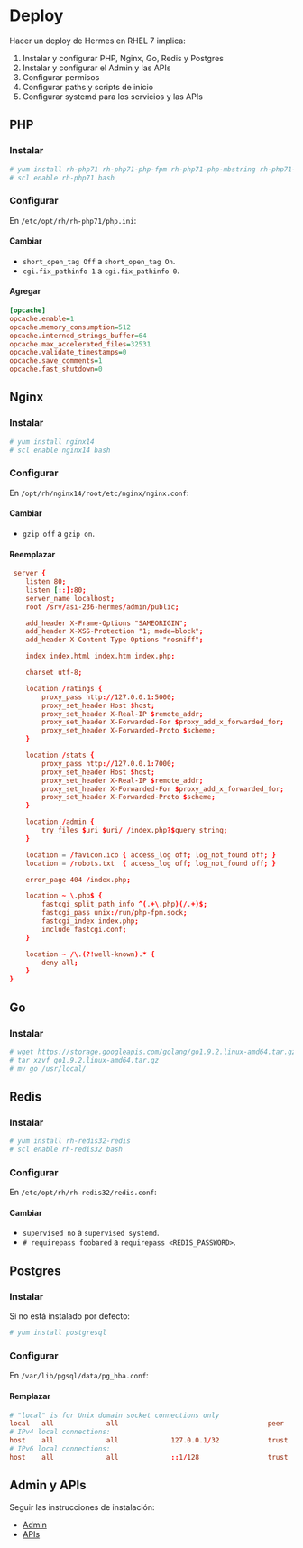 # Deploy

Hacer un deploy de Hermes en RHEL 7 implica:

1. Instalar y configurar PHP, Nginx, Go, Redis y Postgres
2. Instalar y configurar el Admin y las APIs
3. Configurar permisos
4. Configurar paths y scripts de inicio
5. Configurar systemd para los servicios y las APIs


## PHP

### Instalar

```bash
# yum install rh-php71 rh-php71-php-fpm rh-php71-php-mbstring rh-php71-php-opcache rh-php71-php-pdo rh-php71-php-pgsql rh-php71-php-soap rh-php71-php-xml
# scl enable rh-php71 bash
```

### Configurar

En `/etc/opt/rh/rh-php71/php.ini`:

#### Cambiar

- `short_open_tag Off` a `short_open_tag On`.
- `cgi.fix_pathinfo 1` a `cgi.fix_pathinfo 0`.

#### Agregar

```ini
[opcache]
opcache.enable=1
opcache.memory_consumption=512
opcache.interned_strings_buffer=64
opcache.max_accelerated_files=32531
opcache.validate_timestamps=0
opcache.save_comments=1
opcache.fast_shutdown=0
```


## Nginx

### Instalar

```bash
# yum install nginx14
# scl enable nginx14 bash
```

### Configurar

En `/opt/rh/nginx14/root/etc/nginx/nginx.conf`:

#### Cambiar

- `gzip off` a `gzip on`.

#### Reemplazar

```conf
 server {
    listen 80;
    listen [::]:80;
    server_name localhost;
    root /srv/asi-236-hermes/admin/public;

    add_header X-Frame-Options "SAMEORIGIN";
    add_header X-XSS-Protection "1; mode=block";
    add_header X-Content-Type-Options "nosniff";

    index index.html index.htm index.php;

    charset utf-8;

    location /ratings {
        proxy_pass http://127.0.0.1:5000;
        proxy_set_header Host $host;
        proxy_set_header X-Real-IP $remote_addr;
        proxy_set_header X-Forwarded-For $proxy_add_x_forwarded_for;
        proxy_set_header X-Forwarded-Proto $scheme;
    }

    location /stats {
        proxy_pass http://127.0.0.1:7000;
        proxy_set_header Host $host;
        proxy_set_header X-Real-IP $remote_addr;
        proxy_set_header X-Forwarded-For $proxy_add_x_forwarded_for;
        proxy_set_header X-Forwarded-Proto $scheme;
    }

    location /admin {
        try_files $uri $uri/ /index.php?$query_string;
    }

    location = /favicon.ico { access_log off; log_not_found off; }
    location = /robots.txt  { access_log off; log_not_found off; }

    error_page 404 /index.php;

    location ~ \.php$ {
        fastcgi_split_path_info ^(.+\.php)(/.+)$;
        fastcgi_pass unix:/run/php-fpm.sock;
        fastcgi_index index.php;
        include fastcgi.conf;
    }

    location ~ /\.(?!well-known).* {
        deny all;
    }
}
```


## Go

### Instalar

```bash
# wget https://storage.googleapis.com/golang/go1.9.2.linux-amd64.tar.gz
# tar xzvf go1.9.2.linux-amd64.tar.gz
# mv go /usr/local/
```


## Redis

### Instalar

```bash
# yum install rh-redis32-redis
# scl enable rh-redis32 bash
```

### Configurar

En `/etc/opt/rh/rh-redis32/redis.conf`:

#### Cambiar

- `supervised no` a `supervised systemd`.
- `# requirepass foobared` a `requirepass <REDIS_PASSWORD>`.


## Postgres

### Instalar

Si no está instalado por defecto:

```bash
# yum install postgresql
```

### Configurar

En `/var/lib/pgsql/data/pg_hba.conf`:

#### Remplazar

```conf
# "local" is for Unix domain socket connections only
local   all             all                                     peer
# IPv4 local connections:
host    all             all             127.0.0.1/32            trust
# IPv6 local connections:
host    all             all             ::1/128                 trust
```

## Admin y APIs

Seguir las instrucciones de instalación:

- [Admin](admin.md)
- [APIs](apis.md)

